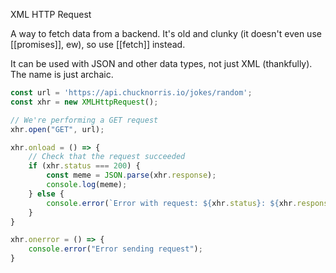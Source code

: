 XML HTTP Request

A way to fetch data from a backend. It's old and clunky (it doesn't even use [[promises]], ew), so use [[fetch]] instead.

It can be used with JSON and other data types, not just XML (thankfully). The name is just archaic.

```js
const url = 'https://api.chucknorris.io/jokes/random';
const xhr = new XMLHttpRequest();

// We're performing a GET request
xhr.open("GET", url);

xhr.onload = () => {
	// Check that the request succeeded
	if (xhr.status === 200) {
		const meme = JSON.parse(xhr.response);
		console.log(meme);
	} else {
		console.error(`Error with request: ${xhr.status}: ${xhr.response}`);
	}
}

xhr.onerror = () => {
	console.error("Error sending request");
}
```